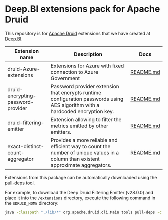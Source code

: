 # Deep.BI extensions pack for Apache Druid

This repository is for [Apache Druid](https://druid.apache.org/) extensions that we have created at [Deep.BI](https://www.deep.bi/).

| Extension name                     | Description                                                                                                                        | Docs                                                      |
|------------------------------------|------------------------------------------------------------------------------------------------------------------------------------|-----------------------------------------------------------|
| druid-Azure-extensions             | Extensions for Azure with fixed connection to Azure Government                                                                     | [README.md](druid-azure-extensions/README.md)             |
| druid-encrypting-password-provider | Password provider extension that encrypts runtime configuration passwords using AES algorithm with a hardcoded encryption key.     | [README.md](druid-encrypting-password-provider/README.md) |
| druid-filtering-emitter            | Extension allowing to filter the metrics emitted by other emitters.                                                                | [README.md](druid-filtering-emitter/README.md)            |
| exact-distinct-count-aggregator    | Provides a more reliable and efficient way to count the number of unique values in a column than existent approximate aggregators. | [README.md](exact-distinct-count-aggregator/README.md)    |

Extensions from this package can be automatically downloaded using
the [pull-deps tool](https://druid.apache.org/docs/latest/operations/pull-deps/).

For example, to download the Deep Druid Filtering Emitter (v28.0.0) and place it into the `/extensions` directory, execute the
following command in the `$DRUID_HOME` directory:

```bash
java -classpath "./lib/*" org.apache.druid.cli.Main tools pull-deps -c bi.deep:druid-filtering-emitter:28.0.0
```
